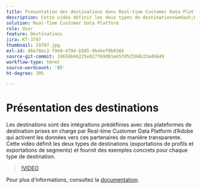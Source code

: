 ```yaml
---
title: Présentation des destinations dans Real-time Customer Data Platform d’Adobe (RTCDP)
description: Cette vidéo définit les deux types de destinations&mdash;Exportations de profils et Exports de segments&mdash;et fournit des exemples/cas d’utilisation pour chaque type de destination.
solution: Real-Time Customer Data Platform
role: User
feature: Destinations
jira: KT-3797
thumbnail: 29707.jpg
exl-id: d6e78ec2-f9e0-4794-b585-9bebef9b036b
source-git-commit: 19656b66225e827769d01e65fd52504b33a4b649
workflow-type: tm+mt
source-wordcount: '95'
ht-degree: 30%

---
```


# Présentation des destinations

Les destinations sont des intégrations prédéfinies avec des plateformes de destination prises en charge par Real-time Customer Data Platform d’Adobe qui activent les données vers ces partenaires de manière transparente. Cette vidéo définit les deux types de destinations (exportations de profils et exportations de segments) et fournit des exemples concrets pour chaque type de destination.

>[!VIDEO](https://video.tv.adobe.com/v/29707?quality=12&learn=on)

Pour plus dʼinformations, consultez la [documentation](https://experienceleague.adobe.com/docs/experience-platform/rtcdp/destinations/destinations-overview.html).


